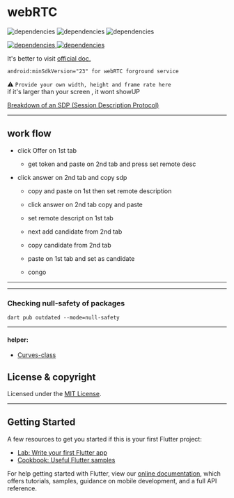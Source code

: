 # webRTC

![dependencies](https://img.shields.io/badge/channel-stable-blue)
![dependencies](https://img.shields.io/badge/Flutter-v2.0.3-blue)
![dependencies](https://img.shields.io/badge/Dart-v2.12.2-blue)

<a href='https://pub.dev/packages/flutter_webrtc'>

![dependencies](https://img.shields.io/badge/flutter_webrtc-0.5.8-blue) </a>
<a href=https://pub.dev/packages/sdp_transform>
![dependencies](https://img.shields.io/badge/sdp_transform-v2.0.3-blue)
</a>

It's better to visit [official doc.](https://pub.dev/packages/flutter_webrtc)

`android:minSdkVersion="23" for webRTC forground service`

⚠ `Provide your own width, height and frame rate here`  
if it's larger than your screen , it wont showUP

[Breakdown of an SDP (Session Description Protocol)](https://webrtchacks.com/sdp-anatomy/)

---

## work flow

- click Offer on 1st tab
  - get token and paste on 2nd tab and press set remote desc
- click answer on 2nd tab and copy sdp

  - copy and paste on 1st then set remote description
  - click answer on 2nd tab copy and paste
  - set remote descript on 1st tab

  - next add candidate from 2nd tab
  - copy candidate from 2nd tab
  - paste on 1st tab and set as candidate
  - congo

---

---

### Checking null-safety of packages

`dart pub outdated --mode=null-safety`

---

#### helper:

- [Curves-class](https://api.flutter.dev/flutter/animation/Curves-class.html)

## License & copyright

Licensed under the [MIT License](LICENCE).

---

## Getting Started

A few resources to get you started if this is your first Flutter project:

- [Lab: Write your first Flutter app](https://flutter.dev/docs/get-started/codelab)
- [Cookbook: Useful Flutter samples](https://flutter.dev/docs/cookbook)

For help getting started with Flutter, view our
[online documentation](https://flutter.dev/docs), which offers tutorials,
samples, guidance on mobile development, and a full API reference.
